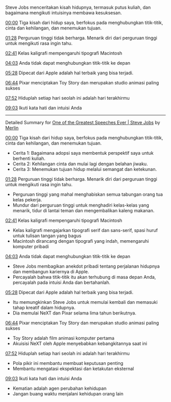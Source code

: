 Steve Jobs menceritakan kisah hidupnya, termasuk putus kuliah, dan bagaimana mengikuti intuisinya membawa kesuksesan.

[00:00](https://www.youtube.com/watch?v=Tuw8hxrFBH8&t=0) Tiga kisah dari hidup saya, berfokus pada menghubungkan titik-titik, cinta dan kehilangan, dan menemukan tujuan.

[01:28](https://www.youtube.com/watch?v=Tuw8hxrFBH8&t=88) Perguruan tinggi tidak berharga. Menarik diri dari perguruan tinggi untuk mengikuti rasa ingin tahu.

[02:41](https://www.youtube.com/watch?v=Tuw8hxrFBH8&t=161) Kelas kaligrafi mempengaruhi tipografi Macintosh

[04:03](https://www.youtube.com/watch?v=Tuw8hxrFBH8&t=243) Anda tidak dapat menghubungkan titik-titik ke depan

[05:28](https://www.youtube.com/watch?v=Tuw8hxrFBH8&t=328) Dipecat dari Apple adalah hal terbaik yang bisa terjadi.

[06:44](https://www.youtube.com/watch?v=Tuw8hxrFBH8&t=404) Pixar menciptakan Toy Story dan merupakan studio animasi paling sukses

[07:52](https://www.youtube.com/watch?v=Tuw8hxrFBH8&t=472) Hiduplah setiap hari seolah ini adalah hari terakhirmu

[09:03](https://www.youtube.com/watch?v=Tuw8hxrFBH8&t=543) Ikuti kata hati dan intuisi Anda

---------------------------------

Detailed Summary for [One of the Greatest Speeches Ever | Steve Jobs](https://www.youtube.com/watch?v=Tuw8hxrFBH8) by [Merlin](https://merlin.foyer.work/)

[00:00](https://www.youtube.com/watch?v=Tuw8hxrFBH8&t=0) Tiga kisah dari hidup saya, berfokus pada menghubungkan titik-titik, cinta dan kehilangan, dan menemukan tujuan.
- Cerita 1: Bagaimana adopsi saya membentuk perspektif saya untuk berhenti kuliah.
- Cerita 2: Kehilangan cinta dan mulai lagi dengan belahan jiwaku.
- Cerita 3: Menemukan tujuan hidup melalui semangat dan ketekunan.

[01:28](https://www.youtube.com/watch?v=Tuw8hxrFBH8&t=88) Perguruan tinggi tidak berharga. Menarik diri dari perguruan tinggi untuk mengikuti rasa ingin tahu.
- Perguruan tinggi yang mahal menghabiskan semua tabungan orang tua kelas pekerja.
- Mundur dari perguruan tinggi untuk menghadiri kelas-kelas yang menarik, tidur di lantai teman dan mengembalikan kaleng makanan.

[02:41](https://www.youtube.com/watch?v=Tuw8hxrFBH8&t=161) Kelas kaligrafi mempengaruhi tipografi Macintosh
- Kelas kaligrafi mengajarkan tipografi serif dan sans-serif, spasi huruf untuk tulisan tangan yang bagus
- Macintosh dirancang dengan tipografi yang indah, memengaruhi komputer pribadi

[04:03](https://www.youtube.com/watch?v=Tuw8hxrFBH8&t=243) Anda tidak dapat menghubungkan titik-titik ke depan
- Steve Jobs membagikan anekdot pribadi tentang perjalanan hidupnya dan membangun kariernya di Apple.
- Percayalah bahwa titik-titik itu akan terhubung di masa depan Anda, percayalah pada intuisi Anda dan bertahanlah.

[05:28](https://www.youtube.com/watch?v=Tuw8hxrFBH8&t=328) Dipecat dari Apple adalah hal terbaik yang bisa terjadi.
- Itu memungkinkan Steve Jobs untuk memulai kembali dan memasuki tahap kreatif dalam hidupnya.
- Dia memulai NeXT dan Pixar selama lima tahun berikutnya.

[06:44](https://www.youtube.com/watch?v=Tuw8hxrFBH8&t=404) Pixar menciptakan Toy Story dan merupakan studio animasi paling sukses
- Toy Story adalah film animasi komputer pertama
- Akuisisi NeXT oleh Apple menyebabkan kebangkitannya saat ini

[07:52](https://www.youtube.com/watch?v=Tuw8hxrFBH8&t=472) Hiduplah setiap hari seolah ini adalah hari terakhirmu
- Pola pikir ini membantu membuat keputusan penting
- Membantu mengatasi ekspektasi dan ketakutan eksternal

[09:03](https://www.youtube.com/watch?v=Tuw8hxrFBH8&t=543) Ikuti kata hati dan intuisi Anda
- Kematian adalah agen perubahan kehidupan
- Jangan buang waktu menjalani kehidupan orang lain